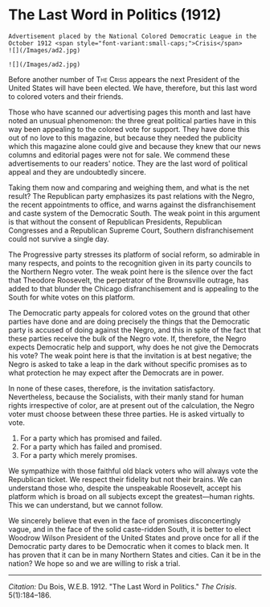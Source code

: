 <!--
title:   The Last Word in Politics
author:  Du Bois, W.E.B.
journal: The Crisis
year:    1912
volume:  5
issue:   1
pages:   184-186
-->

# The Last Word in Politics (1912)

```{margin}
Advertisement placed by the National Colored Democratic League in the October 1912 <span style="font-variant:small-caps;">Crisis</span>
![](/Images/ad2.jpg)

![](/Images/ad2.jpg)

```

Before another number of <span style="font-variant:small-caps;">The Crisis</span> appears the next President of the United States will have been elected. We have, therefore, but this last word to colored voters and their friends. 

Those who have scanned our advertising pages this month and last have noted an unusual phenomenon: the three great political parties have in this way been appealing to the colored vote for support. They have done this out of no love to this magazine, but because they needed the publicity which this magazine alone could give and because they knew that our news columns and editorial pages were not for sale. We commend these advertisements to our readers' notice. They are the last word of political appeal and they are undoubtedly sincere. 

Taking them now and comparing and weighing them, and what is the net result? The Republican party emphasizes its past relations with the Negro, the recent appointments to office, and warns against the disfranchisement and caste system of the Democratic South. The weak point in this argument is that without the consent of Republican Presidents, Republican Congresses and a Republican Supreme Court, Southern disfranchisement could not survive a single day. 

The Progressive party stresses its platform of social reform, so admirable in many respects, and points to the recognition given in its party councils to the Northern Negro voter. The weak point here is the silence over the fact that Theodore Roosevelt, the perpetrator of the Brownsville outrage, has added to that blunder the Chicago disfranchisement and is appealing to the South for white votes on this platform. 

The Democratic party appeals for colored votes on the ground that other parties have done and are doing precisely the things that the Democratic party is accused of doing against the Negro, and this in spite of the fact that these parties receive the bulk of the Negro vote. If, therefore, the Negro expects Democratic help and support, why does he not give the Democrats his vote? The weak point here is that the invitation is at best negative; the Negro is asked to take a leap in the dark without specific promises as to what protection he may expect after the Democrats are in power.

In none of these cases, therefore, is the invitation satisfactory. Nevertheless, because the Socialists, with their manly stand for human rights irrespective of color, are at present out of the calculation, the Negro voter must choose between these three parties. He is asked virtually to vote. 

1. For a party which has promised and failed. 
2. For a party which has failed and promised. 
3. For a party which merely promises. 
 
We sympathize with those faithful old black voters who will always vote the Republican ticket. We respect their fidelity but not their brains. We can understand those who, despite the unspeakable Roosevelt, accept his platform which is broad on all subjects except the greatest—human rights. This we can understand, but we cannot follow. 

We sincerely believe that even in the face of promises disconcertingly vague, and in the face of the solid caste-ridden South, it is better to elect Woodrow Wilson President of the United States and prove once for all if the Democratic party dares to be Democratic when it comes to black men. It has proven that it can be in many Northern States and cities. Can it be in the nation? We hope so and we are willing to risk a trial. 

______________
*Citation:* Du Bois, W.E.B. 1912. "The Last Word in Politics." *The Crisis*. 5(1):184&ndash;186.